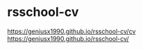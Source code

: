 # rsschool-cv
https://geniusx1990.github.io/rsschool-cv/cv
https://geniusx1990.github.io/rsschool-cv/